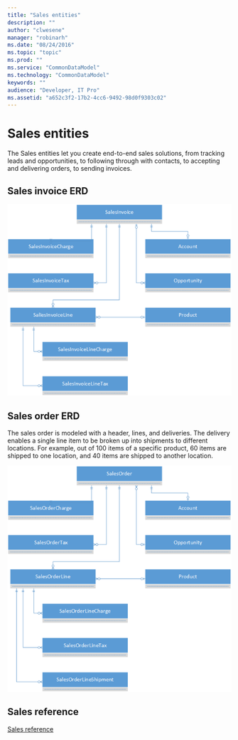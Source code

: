 ```yaml
---
title: "Sales entities"
description: ""
author: "clwesene"
manager: "robinarh"
ms.date: "08/24/2016"
ms.topic: "topic"
ms.prod: ""
ms.service: "CommonDataModel"
ms.technology: "CommonDataModel"
keywords: ""
audience: "Developer, IT Pro"
ms.assetid: "a652c3f2-17b2-4cc6-9492-98d0f9303c02"
---
```


# Sales entities

The Sales entities let you create end-to-end sales solutions, from tracking leads and opportunities, to following through with contacts, to accepting and delivering orders, to sending invoices.

## Sales invoice ERD

![Sales Invoice ERD](/entity-reference/media/sales-invoice.png "Sales invoice ERD")

## Sales order ERD

The sales order is modeled with a header, lines, and deliveries. The delivery enables a single line item to be broken up into shipments to different locations. For example, out of 100 items of a specific product, 60 items are shipped to one location, and 40 items are shipped to another location.

![Sales order ERD](/entity-reference/media/sales-order.png "Sales order ERD")

## Sales reference

[Sales reference](/entity-reference/entity-tables/sales.md "Sales reference")
